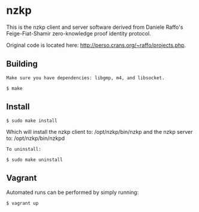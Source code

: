 # nzkp #

This is the nzkp client and server software derived from Daniele Raffo's Feige-Fiat-Shamir zero-knowledge
proof identity protocol.

Original code is located here:  http://perso.crans.org/~raffo/projects.php.

## Building ##

    Make sure you have dependencies: libgmp, m4, and libsocket.

    $ make

## Install ##

    $ sudo make install

Which will install the nzkp client to: /opt/nzkp/bin/nzkp
and the nzkp server to: /opt/nzkp/bin/nzkpd

    To uninstall:

    $ sudo make uninstall

## Vagrant ##

Automated runs can be performed by simply running:

    $ vagrant up
